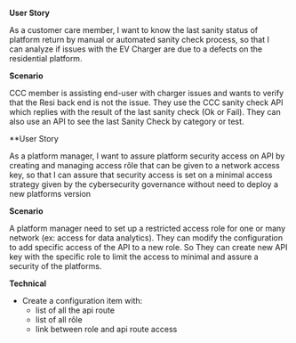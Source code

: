 

**User Story**

As a customer care member, I want to know the last sanity status of platform return by manual or automated sanity check process, so that I can analyze if issues with the EV Charger are due to a defects on the residential platform.

  

**Scenario**

CCC member is assisting end-user with charger issues and wants to verify that the Resi back end is not the issue. They use the CCC sanity check API which replies with the result of the last sanity check (Ok or Fail). They can also use an API to see the last Sanity Check by category or test.

**User Story 

As a platform manager, I want to assure platform security access on API by creating and managing access rôle that can be given to a network access key, so that I can assure that security access is set on a minimal access strategy given by the cybersecurity governance without need to deploy a new platforms version


**Scenario**

A platform manager need to set up a restricted access role for one or many network (ex: access for data analytics). They can modify the configuration to add specific access of the API to a new role. So They can create new API key with the specific role to limit the access to minimal and assure a security of the platforms.   

**Technical**
- Create a configuration item with:
	- list of all the api route
	- list of all rôle 
	- link between role and api route access
